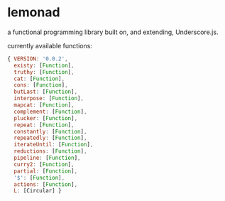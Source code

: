 lemonad
=======

a functional programming library built on, and extending, Underscore.js.

currently available functions:

```javascript
{ VERSION: '0.0.2',
  existy: [Function],
  truthy: [Function],
  cat: [Function],
  cons: [Function],
  butLast: [Function],
  interpose: [Function],
  mapcat: [Function],
  complement: [Function],
  plucker: [Function],
  repeat: [Function],
  constantly: [Function],
  repeatedly: [Function],
  iterateUntil: [Function],
  reductions: [Function],
  pipeline: [Function],
  curry2: [Function],
  partial: [Function],
  '$': [Function],
  actions: [Function],
  L: [Circular] }
```
